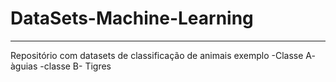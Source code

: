 # DataSets-Machine-Learning
---
Repositório com datasets de classificação de animais exemplo
-Classe A- àguias
-classe B- Tigres
